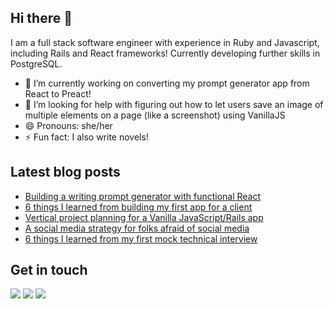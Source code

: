 ## Hi there 👋
I am a full stack software engineer with experience in Ruby and Javascript, including Rails and React frameworks! Currently developing further skills in PostgreSQL.

- 🔭 I’m currently working on converting my prompt generator app from React to Preact!
- 🤔 I’m looking for help with figuring out how to let users save an image of multiple elements on a page (like a screenshot) using VanillaJS
- 😄 Pronouns: she/her
- ⚡ Fun fact: I also write novels!

## Latest blog posts
<!-- BLOG-POST-LIST:START -->
- [Building a writing prompt generator with functional React](https://dev.to/sharkham/building-a-writing-prompt-generator-with-functional-react-1k1o)
- [6 things I learned from building my first app for a client](https://dev.to/sharkham/6-things-i-learned-from-building-my-first-app-for-a-client-4dbj)
- [Vertical project planning for a Vanilla JavaScript/Rails app](https://dev.to/sharkham/vertical-project-planning-for-a-vanilla-javascript-rails-app-3k43)
- [A social media strategy for folks afraid of social media](https://dev.to/sharkham/a-social-media-strategy-for-folks-afraid-of-social-media-1gn3)
- [6 things I learned from my first mock technical interview](https://dev.to/sharkham/6-things-i-learned-from-my-first-mock-technical-interview-3dbi)
<!-- BLOG-POST-LIST:END -->

## Get in touch
<a href="https://twitter.com/sharkhamcodes"><img src="https://img.shields.io/badge/twitter-%231DA1F2.svg?&style=for-the-badge&logo=twitter&logoColor=white" /></a>
<a href="https://www.linkedin.com/in/markhamsam/"><img src="https://img.shields.io/badge/linkedin-%230077B5.svg?&style=for-the-badge&logo=linkedin&logoColor=white" /></a>
<a href="https://dev.to/sharkham"><img src="https://img.shields.io/badge/DEV.TO-%230A0A0A.svg?&style=for-the-badge&logo=dev-dot-to&logoColor=white" /></a>

<!--
**sharkham/sharkham** is a ✨ _special_ ✨ repository because its `README.md` (this file) appears on your GitHub profile.

Here are some ideas to get you started:

- 🔭 I’m currently working on ...
- 🌱 I’m currently learning ...
- 👯 I’m looking to collaborate on ...
- 🤔 I’m looking for help with ...
- 💬 Ask me about ...
- 📫 How to reach me: ...
- 😄 Pronouns: ...
- ⚡ Fun fact: ...
-->
